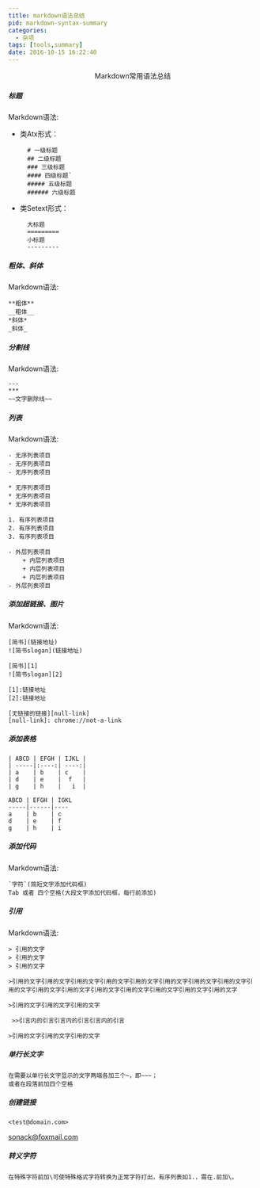 ```yaml
---
title: markdown语法总结
pid: markdown-syntax-summary
categories:
  - 杂项
tags: [tools,summary]
date: 2016-10-15 16:22:40
---
```

<center>Markdown常用语法总结</center>
<!-- more -->

##### 标题
Markdown语法:

* 类Atx形式：

        # 一级标题
        ## 二级标题
        ### 三级标题
        #### 四级标题`
        ##### 五级标题
        ###### 六级标题

* 类Setext形式：

        大标题
        =========
        小标题
        ---------

##### 粗体、斜体
Markdown语法:

    **粗体**
    __粗体__
    *斜体*
    _斜体_

##### 分割线
Markdown语法:

    ---
    ***
    ~~文字删除线~~

##### 列表
Markdown语法:

    - 无序列表项目
    - 无序列表项目
    - 无序列表项目

    * 无序列表项目
    * 无序列表项目
    * 无序列表项目

    1. 有序列表项目
    2. 有序列表项目
    3. 有序列表项目

    - 外层列表项目
        + 内层列表项目
        + 内层列表项目
        + 内层列表项目
    - 外层列表项目

##### 添加超链接、图片
Markdown语法:

    [简书](链接地址)
    ![简书slogan](链接地址)

    [简书][1]
    ![简书slogan][2]

    [1]:链接地址
    [2]:链接地址

    [无链接的链接][null-link]
    [null-link]: chrome://not-a-link



##### 添加表格

    | ABCD | EFGH | IJKL |
    | -----|:----:| ----:|
    | a    | b    | c    |
    | d    | e    |  f   |
    | g    | h    |   i  |

    ABCD | EFGH | IGKL
    -----|------|----
    a    | b    | c
    d    | e    | f
    g    | h    | i


##### 添加代码
Markdown语法:

    `字符`(简短文字添加代码框)
    Tab 或者 四个空格(大段文字添加代码框，每行前添加)

##### 引用
Markdown语法:

    > 引用的文字
    > 引用的文字
    > 引用的文字

    >引用的文字引用的文字引用的文字引用的文字引用的文字引用的文字引用的文字引用的文字引用的文字引用的文字引用的文字引用的文字引用的文字引用的文字引用的文字引用的文字

    >引用的文字引用的文字引用的文字

     >>引言内的引言引言内的引言引言内的引言

    >引用的文字引用的文字引用的文字


##### 单行长文字

    在需要以单行长文字显示的文字两端各加三个~，即~~~；
    或者在段落前加四个空格

##### 创建链接

    <test@domain.com>

<sonack@foxmail.com>

##### 转义字符
    在特殊字符前加\可使特殊格式字符转换为正常字符打出，有序列表如1.，需在.前加\。
